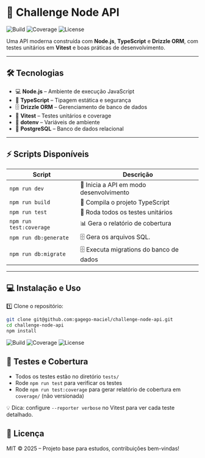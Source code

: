 # 🚀 Challenge Node API

![Build](https://img.shields.io/github/actions/workflow/status/seuusuario/challenge-node-api/nodejs.yml?branch=main)
![Coverage](https://img.shields.io/badge/coverage-100%25-brightgreen)
![License](https://img.shields.io/badge/license-MIT-blue)

Uma API moderna construída com **Node.js**, **TypeScript** e **Drizzle ORM**, com testes unitários em **Vitest** e boas práticas de desenvolvimento.

---

## 🛠 Tecnologias

- 💻 **Node.js** – Ambiente de execução JavaScript
- 📜 **TypeScript** – Tipagem estática e segurança
- 🗄 **Drizzle ORM** – Gerenciamento de banco de dados
- 🧪 **Vitest** – Testes unitários e coverage
- 🔑 **dotenv** – Variáveis de ambiente
- 🐘 **PostgreSQL** – Banco de dados relacional

---

## ⚡ Scripts Disponíveis

| Script                  | Descrição                               |
| ----------------------- | --------------------------------------- |
| `npm run dev`           | 🔹 Inicia a API em modo desenvolvimento |
| `npm run build`         | 🔹 Compila o projeto TypeScript         |
| `npm run test`          | 🧪 Roda todos os testes unitários       |
| `npm run test:coverage` | 📊 Gera o relatório de cobertura        |
| `npm run db:generate`   | 🗄 Gera os arquivos SQL.                |
| `npm run db:migrate`    | 🗄 Executa migrations do banco de dados |

---

## 💻 Instalação e Uso

1️⃣ Clone o repositório:

```bash
git clone git@github.com:gagego-maciel/challenge-node-api.git
cd challenge-node-api
npm install
```

![Build](https://img.shields.io/github/actions/workflow/status/seuusuario/challenge-node-api/nodejs.yml?branch=main)
![Coverage](https://img.shields.io/badge/coverage-100%25-brightgreen)
![License](https://img.shields.io/badge/license-MIT-blue)

## 🧪 Testes e Cobertura

- Todos os testes estão no diretório `tests/`
- Rode `npm run test` para verificar os testes
- Rode `npm run test:coverage` para gerar relatório de cobertura em `coverage/` (não versionada)

💡 Dica: configure `--reporter verbose` no Vitest para ver cada teste detalhado.

## 📜 Licença

MIT © 2025 – Projeto base para estudos, contribuições bem-vindas!
